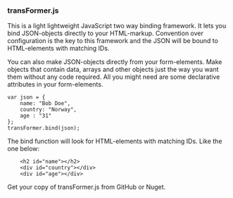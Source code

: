 ### transFormer.js
This is a light lightweight JavaScript two way binding framework. It lets you bind JSON-objects directly to your HTML-markup. Convention over configuration is the key to this framework and the JSON will be bound to HTML-elements with matching IDs. 

You can also make JSON-objects directly from your form-elements. Make objects that contain data, arrays and other objects just the way you want them without any code required. All you might need are some declarative attributes in your form-elements.

```
var json = {
    name: "Bob Doe",
    country: "Norway",
    age : "31"
};
transFormer.bind(json);
```
The bind function will look for HTML-elements with matching IDs. Like the one below:
```
    <h2 id="name"></h2>
    <div id="country"></div>
    <div id="age"></div>
```

Get your copy of transFormer.js from GitHub or Nuget.
